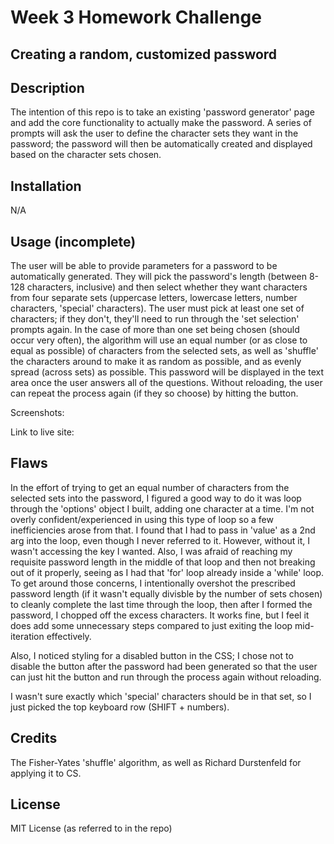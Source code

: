 
# Week 3 Homework Challenge
## Creating a random, customized password

## Description

The intention of this repo is to take an existing 'password generator' page and add the core functionality to actually make the password. A series of prompts will ask the user to define the character sets they want in the password; the password will then be automatically created and displayed based on the character sets chosen.

## Installation

N/A

## Usage (incomplete)

The user will be able to provide parameters for a password to be automatically generated. They will pick the password's length (between 8-128 characters, inclusive) and then select whether they want characters from four separate sets (uppercase letters, lowercase letters, number characters, 'special' characters). The user must pick at least one set of characters; if they don't, they'll need to run through the 'set selection' prompts again. In the case of more than one set being chosen (should occur very often), the algorithm will use an equal number (or as close to equal as possible) of characters from the selected sets, as well as 'shuffle' the characters around to make it as random as possible, and as evenly spread (across sets) as possible. This password will be displayed in the text area once the user answers all of the questions. Without reloading, the user can repeat the process again (if they so choose) by hitting the button.

Screenshots: 

Link to live site: 

## Flaws

In the effort of trying to get an equal number of characters from the selected sets into the password, I figured a good way to do it was loop through the 'options' object I built, adding one character at a time. I'm not overly confident/experienced in using this type of loop so a few inefficiencies arose from that. I found that I had to pass in 'value' as a 2nd arg into the loop, even though I never referred to it. However, without it, I wasn't accessing the key I wanted. Also, I was afraid of reaching my requisite password length in the middle of that loop and then not breaking out of it properly, seeing as I had that 'for' loop already inside a 'while' loop. To get around those concerns, I intentionally overshot the prescribed password length (if it wasn't equally divisble by the number of sets chosen) to cleanly complete the last time through the loop, then after I formed the password, I chopped off the excess characters. It works fine, but I feel it does add some unnecessary steps compared to just exiting the loop mid-iteration effectively.

Also, I noticed styling for a disabled button in the CSS; I chose not to disable the button after the password had been generated so that the user can just hit the button and run through the process again without reloading.

I wasn't sure exactly which 'special' characters should be in that set, so I just picked the top keyboard row (SHIFT + numbers). 

## Credits

The Fisher-Yates 'shuffle' algorithm, as well as Richard Durstenfeld for applying it to CS.

## License

MIT License (as referred to in the repo)